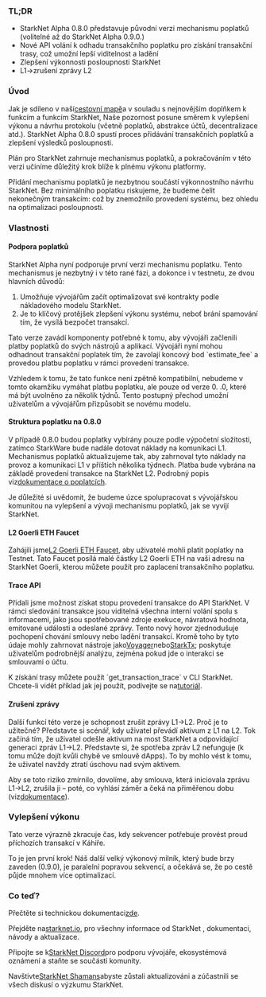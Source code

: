 ### TL;DR

* StarkNet Alpha 0.8.0 představuje původní verzi mechanismu poplatků (volitelné až do StarkNet Alpha 0.9.0.)
* Nové API volání k odhadu transakčního poplatku pro získání transakční trasy, což umožní lepší viditelnost a ladění
* Zlepšení výkonnosti posloupnosti StarkNet
* L1→zrušení zprávy L2

### Úvod

Jak je sdíleno v naší[cestovní mapě](https://www.notion.so/starkware/StarkNet-Alpha-Features-Tentative-Roadmap-f2b8f5f25a2d4d1cb3265fb82a098c51)a v souladu s nejnovějším doplňkem k funkcím a funkcím StarkNet, Naše pozornost posune směrem k vylepšení výkonu a návrhu protokolu (včetně poplatků, abstrakce účtů, decentralizace atd.). StarkNet Alpha 0.8.0 spustí proces přidávání transakčních poplatků a zlepšení výsledků posloupnosti.

Plán pro StarkNet zahrnuje mechanismus poplatků, a pokračováním v této verzi učiníme důležitý krok blíže k plnému výkonu platformy.

Přidání mechanismu poplatků je nezbytnou součástí výkonnostního návrhu StarkNet. Bez minimálního poplatku riskujeme, že budeme čelit nekonečným transakcím: což by znemožnilo provedení systému, bez ohledu na optimalizaci posloupnosti.

### Vlastnosti

#### Podpora poplatků

StarkNet Alpha nyní podporuje první verzi mechanismu poplatku. Tento mechanismus je nezbytný i v této rané fázi, a dokonce i v testnetu, ze dvou hlavních důvodů:

1. Umožňuje vývojářům začít optimalizovat své kontrakty podle nákladového modelu StarkNet.
2. Je to klíčový protějšek zlepšení výkonu systému, neboť brání spamování tím, že vysílá bezpočet transakcí.

Tato verze zavádí komponenty potřebné k tomu, aby vývojáři začlenili platby poplatků do svých nástrojů a aplikací. Vývojáři nyní mohou odhadnout transakční poplatek tím, že zavolají koncový bod \`estimate_fee\` a provedou platbu poplatku v rámci provedení transakce.

Vzhledem k tomu, že tato funkce není zpětně kompatibilní, nebudeme v tomto okamžiku vymáhat platbu poplatku, ale pouze od verze 0. .0, které má být uvolněno za několik týdnů. Tento postupný přechod umožní uživatelům a vývojářům přizpůsobit se novému modelu.

#### Struktura poplatku na 0.8.0

V případě 0.8.0 budou poplatky vybírány pouze podle výpočetní složitosti, zatímco StarkWare bude nadále dotovat náklady na komunikaci L1. Mechanismus poplatků aktualizujeme tak, aby zahrnoval tyto náklady na provoz a komunikaci L1 v příštích několika týdnech. Platba bude vybrána na základě provedení transakce na StarkNet L2. Podrobný popis viz[dokumentace o poplatcích](https://starknet.io/documentation/fee-mechanism/).

Je důležité si uvědomit, že budeme úzce spolupracovat s vývojářskou komunitou na vylepšení a vývoji mechanismu poplatků, jak se vyvíjí StarkNet.

#### L2 Goerli ETH Faucet

Zahájili jsme[L2 Goerli ETH Faucet](https://faucet.goerli.starknet.io/), aby uživatelé mohli platit poplatky na Testnet. Tato Faucet posílá malé částky L2 Goerli ETH na vaši adresu na StarkNet Goerli, kterou můžete použít pro zaplacení transakčního poplatku.

#### Trace API

Přidali jsme možnost získat stopu provedení transakce do API StarkNet. V rámci sledování transakce jsou viditelná všechna interní volání spolu s informacemi, jako jsou spotřebované zdroje exekuce, návratová hodnota, emitované události a odeslané zprávy. Tento nový hovor zjednodušuje pochopení chování smlouvy nebo ladění transakcí. Kromě toho by tyto údaje mohly zahrnovat nástroje jako[Voyager](https://voyager.online/)nebo[StarkTx](https://starktx.info/); poskytuje uživatelům podrobnější analýzu, zejména pokud jde o interakci se smlouvami o účtu.

K získání trasy můžete použít \`get_transaction_trace\` v CLI StarkNet. Chcete-li vidět příklad jak jej použít, podívejte se na[tutoriál](https://www.cairo-lang.org/docs/hello_starknet/cli.html?#get-transaction-trace).

#### Zrušení zprávy

Další funkcí této verze je schopnost zrušit zprávy L1→L2. Proč je to užitečné? Představte si scénář, kdy uživatel převádí aktivum z L1 na L2. Tok začíná tím, že uživatel odešle aktivum na most StarkNet a odpovídající generaci zpráv L1→L2. Představte si, že spotřeba zpráv L2 nefunguje (k tomu může dojít kvůli chybě ve smlouvě dApps). To by mohlo vést k tomu, že uživatel navždy ztratí úschovu nad svým aktivem.

Aby se toto riziko zmírnilo, dovolíme, aby smlouva, která iniciovala zprávu L1→L2, zrušila ji – poté, co vyhlásí záměr a čeká na přiměřenou dobu (viz[dokumentace](https://starknet.io/l1-l2-messaging/#cancellation)).

### Vylepšení výkonu

Tato verze výrazně zkracuje čas, kdy sekvencer potřebuje provést proud příchozích transakcí v Káhiře.

To je jen první krok! Náš další velký výkonový milník, který bude brzy zaveden (0.9.0), je paralelní popravou sekvencí, a očekává se, že po cestě půjde mnohem více optimalizací.

### Co teď?

Přečtěte si technickou dokumentaci[zde](https://starknet.io/documentation/fee-mechanism/).

Přejděte na[starknet.io](https://starknet.io/), pro všechny informace od StarkNet , dokumentaci, návody a aktualizace.

Připojte se k[StarkNet Discord](https://discord.gg/uJ9HZTUk2Y)pro podporu vývojáře, ekosystémová oznámení a staňte se součástí komunity.

Navštivte[StarkNet Shamans](https://community.starknet.io/)abyste zůstali aktualizováni a zúčastnili se všech diskusí o výzkumu StarkNet.
